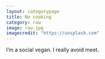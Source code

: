 ```yaml
---
layout: categorypage
title: No cooking
category: raw
image: raw.jpg
imagecredit: "https://unsplash.com"
---
```

I’m a social vegan.
I really avoid meet.